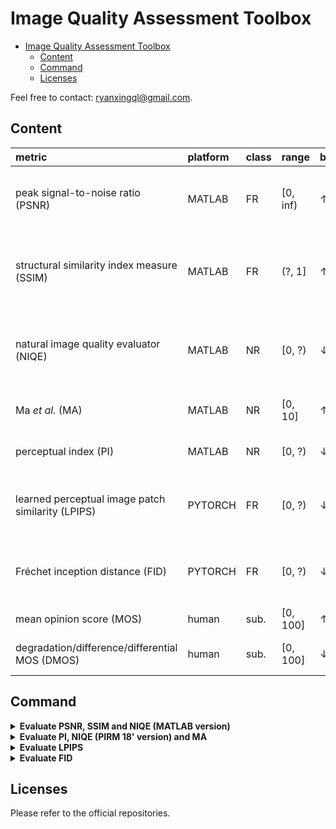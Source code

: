 # Image Quality Assessment Toolbox

- [Image Quality Assessment Toolbox](#image-quality-assessment-toolbox)
  - [Content](#content)
  - [Command](#command)
  - [Licenses](#licenses)

Feel free to contact: <ryanxingql@gmail.com>.

## Content

|metric|platform|class|range|better|note|ref|
|:-|:-|:-|:-|:-|:-|:-|
|peak signal-to-noise ratio (PSNR)|MATLAB|FR|[0, inf)|$\uparrow$|higher PSNR corresponds to lower mean squared error (MSE). when error at each pixel is MAX, PSNR equals to 0.|[[WIKI]](https://en.wikipedia.org/wiki/Peak_signal-to-noise_ratio)|
|structural similarity index measure (SSIM)|MATLAB|FR|(?, 1]|$\uparrow$|difference between luminances (mean values), contrasts (variances) and structures (covariances) of two image patches.|[[WIKI]](https://en.wikipedia.org/wiki/Structural_similarity)|
|natural image quality evaluator (NIQE)|MATLAB|NR|[0, ?)|$\downarrow$|Mahalanobis distance between two multivariate Gaussian models of 36-dim features from natural (training) and input sharp patches.|[[MATLAB]](https://www.mathworks.com/help/images/ref/niqe.html) [[paper]](https://ieeexplore.ieee.org/document/6353522)|
|Ma *et al.* (MA)|MATLAB|NR|[0, 10]|$\uparrow$|joint difference in DCT, wavelet and PCA domains. very slow!|[[official repo]](https://github.com/chaoma99/sr-metric) [[paper]](https://arxiv.org/abs/1612.05890)|
|perceptual index (PI)|MATLAB|NR|[0, ?)|$\downarrow$|0.5 * ((10 - MA) + NIQE). very slow due to MA!|[[official repo]](https://github.com/roimehrez/PIRM2018) [[paper]](https://arxiv.org/abs/1809.07517)|
|learned perceptual image patch similarity (LPIPS)|PYTORCH|FR|[0, ?)|$\downarrow$|L2 distance between AlexNet/SqueezeNet/VGG activations of reference and distorted images; Trainable.|[[official repo]](https://github.com/richzhang/PerceptualSimilarity)|
|Fréchet inception distance (FID)|PYTORCH|FR|[0, ?)|$\downarrow$|Wasserstein-2 distance between two vectors of InceptionV3 activations (fed with reference and distorted images)|[[official repo]](https://github.com/mseitzer/pytorch-fid) [[paper]](https://arxiv.org/abs/1706.08500)|
|mean opinion score (MOS)|human|sub.|[0, 100]|$\uparrow$|image rating under strict rules and environment|[[BT.500]](https://www.itu.int/rec/R-REC-BT.500/)|
|degradation/difference/differential MOS (DMOS)|human|sub.|[0, 100]|$\downarrow$|difference between MOS values of reference and distorted images.|[[src1]](https://ieeexplore.ieee.org/stamp/stamp.jsp?arnumber=762345)  [[src2]](https://videoclarity.com/PDF/WPUnderstandingJNDMOSPSNR.pdf)|

## Command

<details>
<summary><b>Evaluate PSNR, SSIM and NIQE (MATLAB version)</b></summary>
<p>

1. Edit paths in `iqa_psnr_ssim_niqe.m`.
2. Run `iqa_psnr_ssim_niqe.m`.

Note that the list of the evaluated images is based on `dst_dir`.

</p>
</details>

<details>
<summary><b>Evaluate PI, NIQE (PIRM 18' version) and MA</b></summary>
<p>

1. Download `iqa_pi_niqe_ma` folder at [[百度网盘 (iqaa)]](https://pan.baidu.com/s/1jJB7EjdhPchGJ6XFKxF6IA).
2. Edit paths in `iqa_pi_niqe_ma.m`.
3. Run `iqa_pi_niqe_ma.m`.

Note that:

- the list of the evaluated images is based on `dst_dir`.
- the NIQE model (PIRM 18' version) is different from the MATLAB version (so as the results).

</p>
</details>

<details>
<summary><b>Evaluate LPIPS</b></summary>
<p>

1. Create CONDA environment: `conda create -n iqa python=3.7 -y`, and enter this environment: `conda activate iqa`.
2. Install TORCH: `python -m pip install torch==1.6.0+cu101 torchvision==0.7.0+cu101 -f https://download.pytorch.org/whl/torch_stable.html`.
3. Install other dependecies: `python -m pip install opencv-python scipy tqdm`
4. Install LPIPS: `python -m pip install lpips=0.1.3`
5. Edit paths in `iqa_lpips.py`.
6. Run `iqa_lpips.py`.

Note that the list of the evaluated images is based on `dst_dir`.

</p>
</details>

<details>
<summary><b>Evaluate FID</b></summary>
<p>

1. Create CONDA environment: `conda create -n iqa python=3.7 -y`, and enter this environment: `conda activate iqa`.
2. Install packages: `pip install pytorch-fid==0.2.0`.
3. Edit paths in `iqa_fid.py`.
4. Run `iqa_fid.py`.

Note that the list of the evaluated images is based on `dst_dir`.

</p>
</details>

## Licenses

Please refer to the official repositories.
